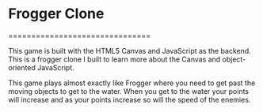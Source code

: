 # Frogger Clone
===============================

This game is built with the HTML5 Canvas and JavaScript as the backend. This is a frogger clone I built to learn more about the Canvas and object-oriented JavaScript.

This game plays almost exactly like Frogger where you need to get past the moving objects to get to the water. When you get to the water your points will increase and as your points increase so will the speed of the enemies.